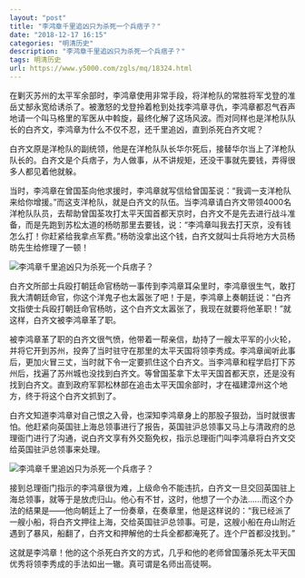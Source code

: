```yaml
---
layout: "post"
title: "李鸿章千里追凶只为杀死一个兵痞子？"
date: "2018-12-17 16:15"
categories: "明清历史"
description: "李鸿章千里追凶只为杀死一个兵痞子？"
tags: 明清历史
url: https://www.y5000.com/zgls/mq/18324.html
---
```






在剿灭苏州的太平军余部时，李鸿章使用非常手段，将洋枪队的常胜将军戈登的准岳丈郜永宽给诱杀了。被激怒的戈登拎着枪到处找李鸿章寻仇，李鸿章都忍气吞声地请一个叫马格里的军医从中斡旋，最终化解了这场风波。而对同样也是洋枪队队长的白齐文，李鸿章为什么不仅不忍，还千里追凶，直到杀死白齐文呢？

白齐文原是洋枪队的副统领，他是在洋枪队队长华尔死后，接替华尔当上了洋枪队队长的。白齐文是个兵痞子，为人做事，从不讲规矩，还没干事就先要钱，弄得很多人都见着他就躲。

当时，李鸿章在曾国荃向他求援时，李鸿章就写信给曾国荃说：“我调一支洋枪队来给你增援。”而这支洋枪队，就是白齐文的队伍。当李鸿章请白齐文带领4000名洋枪队队员，去帮助曾国荃攻打太平天国首都天京时，白齐文不是先去进行战斗准备，而是先跑到苏松太道的杨昉那里去要钱，说：“李鸿章叫我去打天京，没有钱怎么打！你赶紧给我拿点军费。”杨昉没拿出这个钱，白齐文就叫士兵将地方大员杨昉先生给修理了一顿！

![李鸿章千里追凶只为杀死一个兵痞子？](/uploads/allimg/170331/6-1F331110415930.JPG)

白齐文所部士兵殴打朝廷命官杨昉一事传到李鸿章耳朵里时，李鸿章很生气，敢打我大清朝廷命官，你这个洋鬼子也太嚣张了吧！于是，李鸿章上奏朝廷说：“白齐文指使士兵殴打朝廷命官杨昉，这个白齐文太嚣张了，我现在就要将他革职！”就这样，白齐文被李鸿章革了职。

被李鸿章革了职的白齐文很气愤，他带着一帮亲信，劫持了一艘太平军的小火轮，并将它开到苏州，投奔了当时驻守在那里的太平天国将领李秀成。李鸿章闻听此事后，更加火冒三丈，当时就下令一定要抓住这个白齐文。当李鸿章和程学启打下苏州后，找遍了苏州城也没找到白齐文。等曾国荃拿下太平天国首都天京，还是没有找到白齐文。直到政府军郭松林部在追击太平天国余部时，才在福建漳州这个地方，终于将这个白齐文抓到了。

白齐文知道李鸿章对自己恨之入骨，也深知李鸿章身上的那股子狠劲，当时就很害怕。他赶紧向英国驻上海总领事进行了报告，英国驻沪总领事又马上与清政府的总理衙门进行了沟通，说白齐文享有外交豁免权，指示总理衙门叫李鸿章将白齐文交给英国驻沪总领事来处理。

![李鸿章千里追凶只为杀死一个兵痞子？](/uploads/allimg/170331/6-1F331110444257.JPG)

接到总理衙门指示的李鸿章很为难，上级命令不能违抗，白齐文一旦交回英国驻上海总领事，就等于是放虎归山。他心有不甘，这时，他想了一个办法......而这个办法的结果是——他向朝廷上了一份奏章，在奏章里，他是这样说的：“我已经派了一艘小船，将白齐文押往上海，交给英国驻沪总领事。可是，这艘小船在舟山附近遇到了暴风，船翻了，白齐文和押解他的士兵全都都淹死了。连个尸首都没找到。”

这就是李鸿章！他的这个杀死白齐文的方式，几乎和他的老师曾国藩杀死太平天国优秀将领李秀成的手法如出一辙。真可谓是名师出高徒啊。
